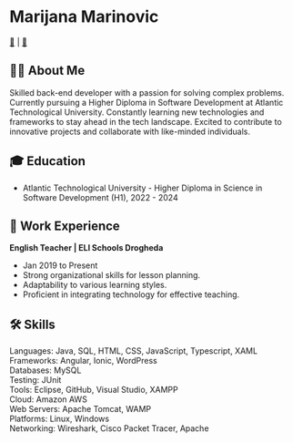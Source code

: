 <!DOCTYPE html>
<html lang="en">
<head>
    <meta charset="UTF-8">
    <meta name="viewport" content="width=device-width, initial-scale=1.0">
    <title>Marijana Marinovic - Profile</title>
</head>
<body>

<!-- Header -->
<h1>Marijana Marinovic</h1>
<p><a href="mailto:marijana.marinovich@gmail.com">📧</a> |  <a href="https://www.linkedin.com/in/marijana-marinovic-908253113/" target="_blank">🔗</a></p>

<!-- About Me -->
<h2> 👩‍💻 About Me</h2>
<p>Skilled back-end developer with a passion for solving complex problems. Currently pursuing a Higher Diploma in Software Development at Atlantic Technological University. Constantly learning new technologies and frameworks to stay ahead in the tech landscape. Excited to contribute to innovative projects and collaborate with like-minded individuals.</p>

<!-- Education -->
<h2> 🎓 Education</h2>
<ul>
    <li>Atlantic Technological University - Higher Diploma in Science in Software Development (H1), 2022 - 2024</li>
</ul>

<!-- Work Experience -->
<h2> 💼 Work Experience</h2>
<p><strong>English Teacher | ELI Schools Drogheda</strong></p>
<ul>
    <li>Jan 2019 to Present</li>
    <li>Strong organizational skills for lesson planning.</li>
    <li>Adaptability to various learning styles.</li>
    <li>Proficient in integrating technology for effective teaching.</li>
</ul>

<!-- Skills -->
<h2> 🛠️ Skills</h2>
<p>Languages: Java, SQL, HTML, CSS, JavaScript, Typescript, XAML<br>
Frameworks: Angular, Ionic, WordPress<br>
Databases: MySQL<br>
Testing: JUnit<br>
Tools: Eclipse, GitHub, Visual Studio, XAMPP<br>
Cloud: Amazon AWS<br>
Web Servers: Apache Tomcat, WAMP<br>
Platforms: Linux, Windows<br>
Networking: Wireshark, Cisco Packet Tracer, Apache</p>





</body>
</html>
